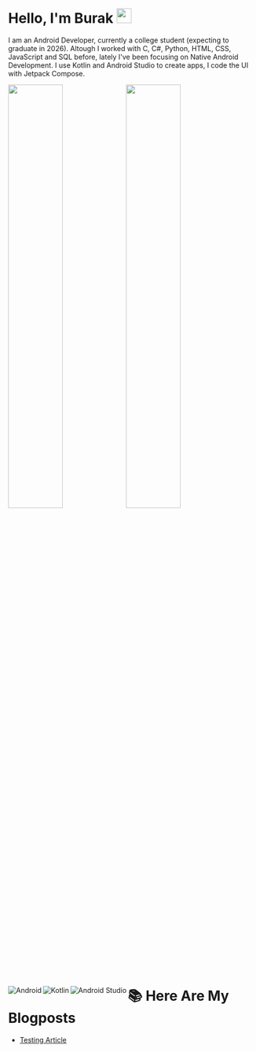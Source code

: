 # Hello, I'm Burak <img src="https://raw.githubusercontent.com/MartinHeinz/MartinHeinz/master/wave.gif" width="30px" height="30px" />

I am an Android Developer, currently a college student (expecting to graduate in 2026). Altough I worked with C, C#, Python, HTML, CSS, JavaScript and SQL before, lately I've been focusing on Native Android Development. I use Kotlin and Android Studio to create apps, I code the UI with Jetpack Compose. 

<img align="left" width="47%" src="https://github-readme-stats.vercel.app/api?username=Downshifter114&hide=contribs,prs&theme=dark"/>

<img align="left" width="47%" src="https://github-readme-stats.vercel.app/api/top-langs/?username=Downshifter114&layout=compact"/>

<img align="left" alt="Android" src="https://img.shields.io/badge/Android-3DDC84?style=for-the-badge&logo=android&logoColor=white">
<img align="left" alt="Kotlin" src="https://img.shields.io/badge/kotlin-%237F52FF.svg?style=for-the-badge&logo=kotlin&logoColor=white">
<img align="left" alt="Android Studio" src="https://img.shields.io/badge/Android%20Studio-3DDC84.svg?style=for-the-badge&logo=android-studio&logoColor=white">


# 📚 Here Are My Blogposts
<!-- BLOG-POST-LIST:START -->
- [Testing Article](https://medium.com/@burakgizlice114/testing-article-e04f693bd9a4?source=rss-579dde5df95e------2)
<!-- BLOG-POST-LIST:END -->
